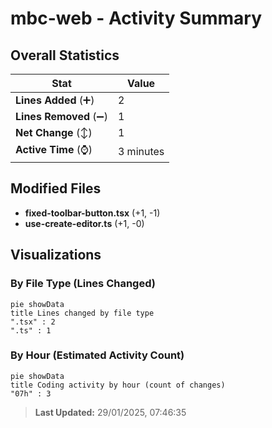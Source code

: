 # mbc-web - Activity Summary 

## Overall Statistics

| Stat                   | Value                                                             |
| ---------------------- | ----------------------------------------------------------------- |
| **Lines Added** (➕)   | 2                                          |
| **Lines Removed** (➖) | 1                                        |
| **Net Change** (↕)    | 1                |
| **Active Time** (⌚)   | 3 minutes |


## Modified Files
- **fixed-toolbar-button.tsx** (+1, -1)
- **use-create-editor.ts** (+1, -0)

## Visualizations

### By File Type (Lines Changed)

```mermaid
pie showData
title Lines changed by file type
".tsx" : 2
".ts" : 1
```

### By Hour (Estimated Activity Count)

```mermaid
pie showData
title Coding activity by hour (count of changes)
"07h" : 3
```


> **Last Updated:** 29/01/2025, 07:46:35